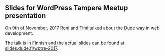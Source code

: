## Slides for WordPress Tampere Meetup presentation

On 9th of November, 2017 [Roni](https://github.com/ronilaukkarinen) and [Timi](https://github.com/timiwahalahti) talked about the Dude way in web development.

The talk is in Finnish and the actual slides can be found at [slides.dude.fi/wptre-2017](https://slides.dude.fi/wptre-2017/).
